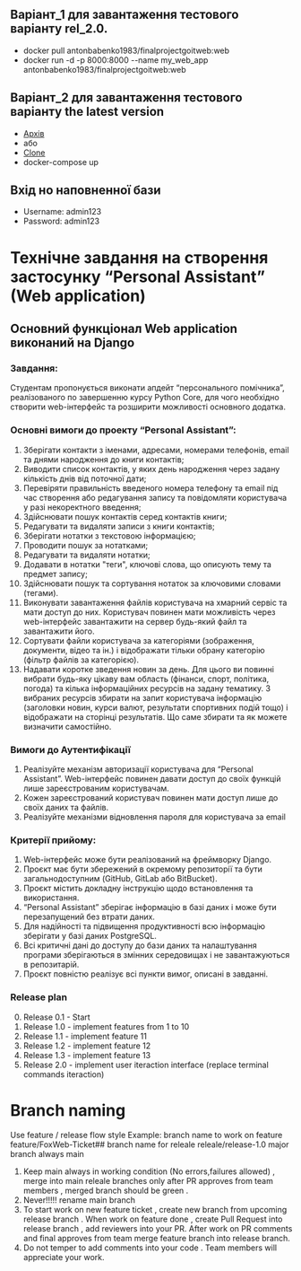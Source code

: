 ##  Варіант_1 для завантаження тестового варіанту rel_2.0.
- docker pull antonbabenko1983/finalprojectgoitweb:web
- docker run -d -p 8000:8000 --name my_web_app antonbabenko1983/finalprojectgoitweb:web

##  Варіант_2 для завантаження тестового варіанту  the latest version
- [Архів](https://github.com/IT-School-GoIT/FinalProjectGoitWeb/archive/refs/heads/main.zip)
- або
- [Clone](https://github.com/IT-School-GoIT/FinalProjectGoitWeb.git) 
- docker-compose up

## Вхід но наповненної бази
- Username:  admin123
- Password:  admin123


# Технічне завдання на створення застосунку “Personal Assistant” (Web application)

## Основний функціонал Web application виконаний на Django
### Завдання:
Студентам пропонується виконати апдейт “персонального помічника”, реалізованого по завершенню курсу Python Core,  для чого необхідно створити web-інтерфейс та розширити можливості основного додатка.

### Основні вимоги до проекту “Personal Assistant”:
1. Зберігати контакти з іменами, адресами, номерами телефонів, email та днями народження до книги контактів;
2. Виводити список контактів, у яких день народження через задану кількість днів від поточної дати;
3. Перевіряти правильність введеного номера телефону та email під час створення або редагування запису та повідомляти користувача у разі некоректного введення;
4. Здійснювати пошук контактів серед контактів книги;
5. Редагувати та видаляти записи з книги контактів;
6. Зберігати нотатки з текстовою інформацією;
7. Проводити пошук за нотатками;
8. Редагувати та видаляти нотатки;
9. Додавати в нотатки "теги", ключові слова, що описують тему та предмет запису;
10. Здійснювати пошук та сортування нотаток за ключовими словами (тегами).
11. Виконувати завантаження файлів користувача на хмарний сервіс та мати доступ до них. Користувач повинен мати можливість через web-інтерфейс завантажити на сервер будь-який файл та завантажити його.
12. Сортувати файли користувача за категоріями (зображення, документи, відео та ін.) і відображати тільки обрану категорію (фільтр файлів за категорією).
13. Надавати коротке зведення новин за день. Для цього ви повинні вибрати будь-яку цікаву вам область (фінанси, спорт, політика, погода) та кілька інформаційних ресурсів на задану тематику. З вибраних ресурсів збирати на запит користувача інформацію (заголовки новин, курси валют, результати спортивних подій тощо) і відображати на сторінці результатів. Що саме збирати та як можете визначити самостійно.

### Вимоги до Аутентифікації
1. Реалізуйте механізм авторизації користувача для “Personal Assistant”. Web-інтерфейс повинен давати доступ до своїх функцій лише зареєстрованим користувачам. 
2. Кожен зареєстрований користувач повинен мати доступ лише до своїх даних та файлів. 
3. Реалізуйте механізми відновлення пароля для користувача за email

### Критерії прийому:
1. Web-інтерфейс може бути реалізований на фреймворку Django.
2. Проєкт має бути збережений в окремому репозиторії та бути загальнодоступним (GitHub, GitLab або BitBucket).
3. Проєкт містить докладну інструкцію щодо встановлення та використання.
4. “Personal Assistant” зберігає інформацію в базі даних і може бути перезапущений без втрати даних.
5. Для надійності та підвищення продуктивності всю інформацію зберігати у базі даних PostgreSQL.
6. Всі критичні дані до доступу до бази даних та налаштування програми зберігаються в змінних середовищах і не завантажуються в репозитарій.
7. Проєкт повністю реалізує всі пункти вимог, описані в завданні.



### Release plan
0. Release 0.1 - Start
1. Release 1.0 - implement features from 1 to 10
2. Release 1.1 - implement feature 11
3. Release 1.2 - implement feature 12
4. Release 1.3 - implement feature 13
3. Release 2.0 - implement user iteraction interface (replace terminal commands iteraction)

# Branch naming
Use feature / release flow style Example: 
branch name to work on feature feature/FoxWeb-Ticket## 
branch name for releale releale/release-1.0 major branch always main

1. Keep main always in working condition (No errors,failures allowed) , merge into main releale branches only after PR approves from team members , merged branch should be green .
2. Never!!!!! rename main branch
3. To start work on new feature ticket , create new branch from upcoming release branch . When work on feature done , create Pull Request into release branch , add reviewers into your PR. After work on PR comments and final approves from team merge feature branch into release branch.
4. Do not temper to add comments into your code . Team members will appreciate your work.
